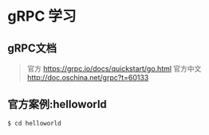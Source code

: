 # gRPC 学习

## gRPC文档

> 官方 https://grpc.io/docs/quickstart/go.html
> 官方中文 http://doc.oschina.net/grpc?t=60133


## 官方案例:helloworld

``` 
$ cd helloworld
```

